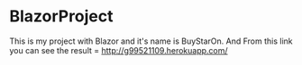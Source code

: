 # BlazorProject
This is my project with Blazor and it's name is BuyStarOn.
And From this link you can see the result = http://g99521109.herokuapp.com/
